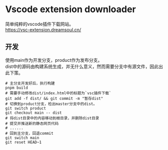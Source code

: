 # Vscode extension downloader
简单纯粹的vscode插件下载网站。  
https://vsc-extension.dreamsoul.cn/  

## 开发
使用main作为开发分支，product作为发布分支。  
dist中的源码由构建系统生成，并无什么意义，然而需要分支中有源文件，因此出此下策。
```shell
# 主分支开发好后，执行构建
pnpm build
# 需要手动修改dist/index.html中的标题为`vsc插件下载`
git add -f dist/ && git commit -m "暂存dist"
# 切换到product分支，检出master分支中的dist。  
git switch product
git checkout main -- dist
# 将dist目录中的内容移动到根目录，并删除dist目录
# 提交并推送新的静态网页代码
# ......
# 回到主分支，回退commit
git switch main
git reset HEAD~1
```